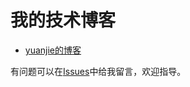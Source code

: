 # 我的技术博客

- [yuanjie的博客](https://zyj7815.github.io/)

有问题可以在[Issues](https://github.com/zyj7815/zyj7815.github.io/issues)中给我留言，欢迎指导。